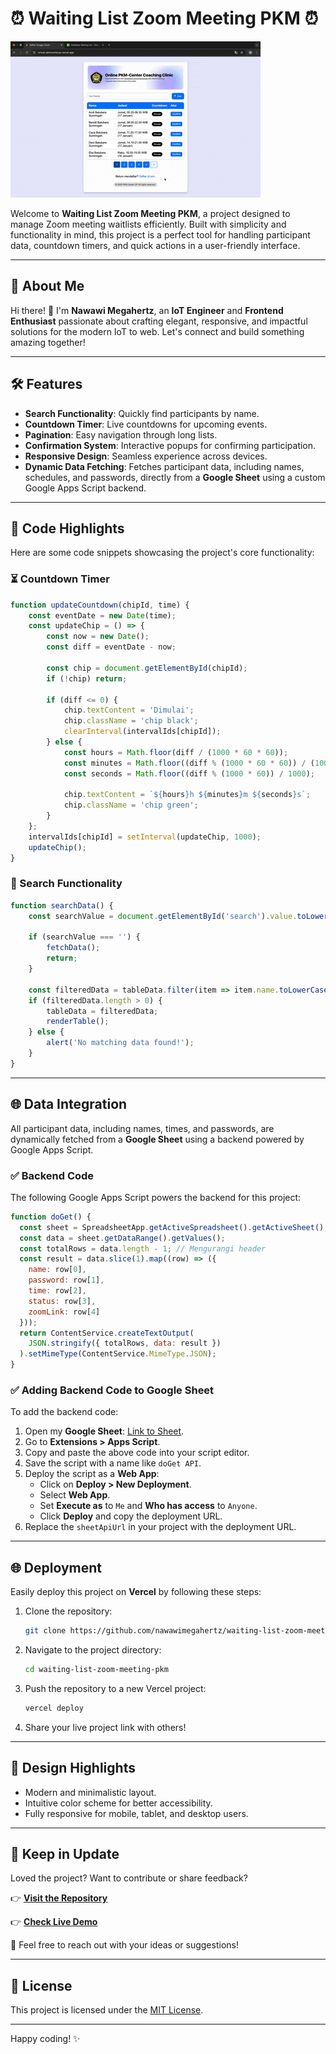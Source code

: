 # ⏰ Waiting List Zoom Meeting PKM ⏰

![Tutorial GIF](./assets/tutorial.gif)

Welcome to **Waiting List Zoom Meeting PKM**, a project designed to manage Zoom meeting waitlists efficiently. Built with simplicity and functionality in mind, this project is a perfect tool for handling participant data, countdown timers, and quick actions in a user-friendly interface.

---

## 🚀 About Me

Hi there! 👋 I'm **Nawawi Megahertz**, an **IoT Engineer** and **Frontend Enthusiast** passionate about crafting elegant, responsive, and impactful solutions for the modern IoT to web. Let's connect and build something amazing together!

---

## 🛠️ Features

- **Search Functionality**: Quickly find participants by name.
- **Countdown Timer**: Live countdowns for upcoming events.
- **Pagination**: Easy navigation through long lists.
- **Confirmation System**: Interactive popups for confirming participation.
- **Responsive Design**: Seamless experience across devices.
- **Dynamic Data Fetching**: Fetches participant data, including names, schedules, and passwords, directly from a **Google Sheet** using a custom Google Apps Script backend.

---

## 🧩 Code Highlights

Here are some code snippets showcasing the project's core functionality:

### ⏳ Countdown Timer
```javascript
function updateCountdown(chipId, time) {
    const eventDate = new Date(time);
    const updateChip = () => {
        const now = new Date();
        const diff = eventDate - now;

        const chip = document.getElementById(chipId);
        if (!chip) return;

        if (diff <= 0) {
            chip.textContent = 'Dimulai';
            chip.className = 'chip black';
            clearInterval(intervalIds[chipId]);
        } else {
            const hours = Math.floor(diff / (1000 * 60 * 60));
            const minutes = Math.floor((diff % (1000 * 60 * 60)) / (1000 * 60));
            const seconds = Math.floor((diff % (1000 * 60)) / 1000);

            chip.textContent = `${hours}h ${minutes}m ${seconds}s`;
            chip.className = 'chip green';
        }
    };
    intervalIds[chipId] = setInterval(updateChip, 1000);
    updateChip();
}
```

### 🔎 Search Functionality
```javascript
function searchData() {
    const searchValue = document.getElementById('search').value.toLowerCase();

    if (searchValue === '') {
        fetchData();
        return;
    }

    const filteredData = tableData.filter(item => item.name.toLowerCase().includes(searchValue));
    if (filteredData.length > 0) {
        tableData = filteredData;
        renderTable();
    } else {
        alert('No matching data found!');
    }
}
```

---

## 🌐 Data Integration

All participant data, including names, times, and passwords, are dynamically fetched from a **Google Sheet** using a backend powered by Google Apps Script. 

### ✅ Backend Code
The following Google Apps Script powers the backend for this project:

```javascript
function doGet() {
  const sheet = SpreadsheetApp.getActiveSpreadsheet().getActiveSheet();
  const data = sheet.getDataRange().getValues();
  const totalRows = data.length - 1; // Mengurangi header
  const result = data.slice(1).map((row) => ({
    name: row[0],
    password: row[1],
    time: row[2],
    status: row[3],
    zoomLink: row[4]
  }));
  return ContentService.createTextOutput(
    JSON.stringify({ totalRows, data: result })
  ).setMimeType(ContentService.MimeType.JSON);
}
```

### ✅ Adding Backend Code to Google Sheet

To add the backend code:

1. Open my **Google Sheet**: [Link to Sheet](https://docs.google.com/spreadsheets/d/1eIkBJAeQ140J5NcJ_ZmMKhcjLZnZFMsD2xZf6roo_yg/edit?usp=sharing).
2. Go to **Extensions > Apps Script**.
3. Copy and paste the above code into your script editor.
4. Save the script with a name like `doGet API`.
5. Deploy the script as a **Web App**:
   - Click on **Deploy > New Deployment**.
   - Select **Web App**.
   - Set **Execute as** to `Me` and **Who has access** to `Anyone`.
   - Click **Deploy** and copy the deployment URL.
6. Replace the `sheetApiUrl` in your project with the deployment URL.

---

## 🌐 Deployment

Easily deploy this project on **Vercel** by following these steps:

1. Clone the repository:
   ```bash
   git clone https://github.com/nawawimegahertz/waiting-list-zoom-meeting-pkm.git
   ```
2. Navigate to the project directory:
   ```bash
   cd waiting-list-zoom-meeting-pkm
   ```
3. Push the repository to a new Vercel project:
   ```bash
   vercel deploy
   ```
4. Share your live project link with others!

---

## 🎨 Design Highlights

- Modern and minimalistic layout.
- Intuitive color scheme for better accessibility.
- Fully responsive for mobile, tablet, and desktop users.

---

## 🤯 Keep in Update

Loved the project? Want to contribute or share feedback?

👉 **[Visit the Repository](https://github.com/nawawimegahertz/waiting-list-zoom-meeting-pkm)**

👉 **[Check Live Demo](https://virtual-pkmcenterup.vercel.app/)**

💬 Feel free to reach out with your ideas or suggestions!

---

## 🪪 License

This project is licensed under the [MIT License](./LICENSE).

---

Happy coding! ✨
